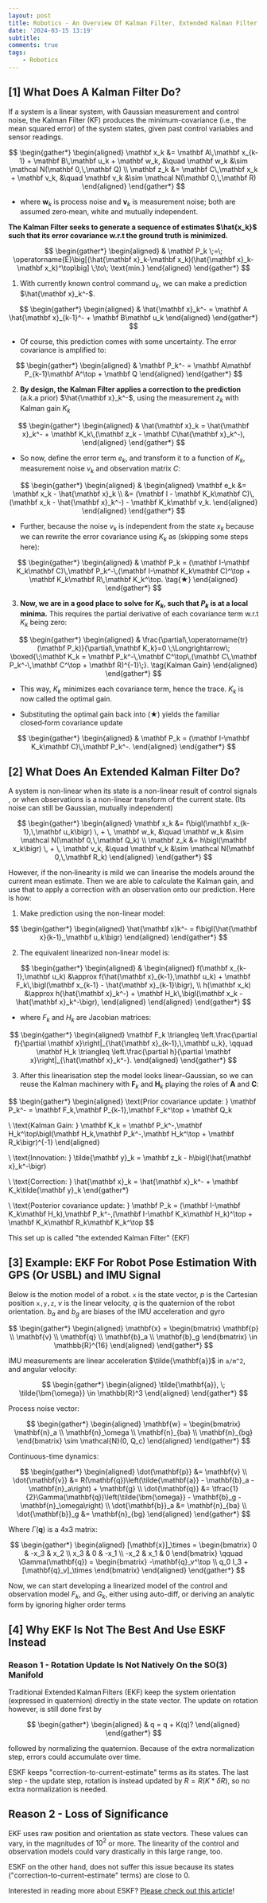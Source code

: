 ```yaml
---
layout: post
title: Robotics - An Overview Of Kalman Filter, Extended Kalman Filter, and Error State Kalman Filter
date: '2024-03-15 13:19'
subtitle: 
comments: true
tags:
    - Robotics
---
```


## [1] What Does A Kalman Filter Do?

If a system is a linear system, with Gaussian measurement and control noise, the Kalman Filter (KF) produces the minimum-covariance (i.e., the mean squared error) of the system states, given past control variables and sensor readings.

$$
\begin{gather*}
\begin{aligned}
\mathbf x_k &= \mathbf A\,\mathbf x_{k-1} + \mathbf B\,\mathbf u_k + \mathbf w_k, &\quad \mathbf w_k &\sim \mathcal N(\mathbf 0,\,\mathbf Q) \\
\mathbf z_k &= \mathbf C\,\mathbf x_k             +             \mathbf v_k, &\quad \mathbf v_k &\sim \mathcal N(\mathbf 0,\,\mathbf R)
\end{aligned}
\end{gather*}
$$

- where $\mathbf w_k$ is process noise and $\mathbf v_k$ is measurement noise; both are assumed zero‑mean, white and mutually independent.

**The Kalman Filter seeks to generate a sequence of estimates $\hat{x_k}$ such that its error covariance w.r.t the ground truth is minimized.**

$$
\begin{gather*}
\begin{aligned}
& \mathbf P_k \;=\; \operatorname{E}\big[(\hat{\mathbf x}_k-\mathbf x_k)(\hat{\mathbf x}_k-\mathbf x_k)^\top\big] \;\to\; \text{min.}
\end{aligned}
\end{gather*}
$$

1. With currently known control command $u_k$, we can make a prediction $\hat{\mathbf x}_k^-$.

$$
\begin{gather*}
\begin{aligned}
& \hat{\mathbf x}_k^- = \mathbf A \hat{\mathbf x}_{k-1}^- + \mathbf B\mathbf u_k
\end{aligned}
\end{gather*}
$$

- Of course, this prediction comes with some uncertainty. The error covariance is amplified to:

$$
\begin{gather*}
\begin{aligned}
& \mathbf P_k^- = \mathbf A\mathbf P_{k-1}\mathbf A^\top + \mathbf Q
\end{aligned}
\end{gather*}
$$

2. **By design, the Kalman Filter applies a correction to the prediction** (a.k.a prior) $\hat{\mathbf x}_k^-$, using the measurement $z_k$ with Kalman gain $K_k$

$$
\begin{gather*}
\begin{aligned}
& \hat{\mathbf x}_k = \hat{\mathbf x}_k^- + \mathbf K_k\,(\mathbf z_k - \mathbf C\hat{\mathbf x}_k^-),
\end{aligned}
\end{gather*}
$$

- So now, define the error term $e_k$, and transform it to a function of $K_k$, measurement noise $v_k$ and observation matrix $C$:

$$
\begin{gather*}
\begin{aligned}
& \begin{aligned}
\mathbf e_k &= \mathbf x_k - \hat{\mathbf x}_k \\
            &= (\mathbf I - \mathbf K_k\mathbf C)\,(\mathbf x_k - \hat{\mathbf x}_k^-) - \mathbf K_k\mathbf v_k.
\end{aligned}
\end{aligned}
\end{gather*}
$$

- Further, because the noise $v_k$ is independent from the state $x_k$ because we can rewrite the error covariance using $K_k$ as (skipping some steps here):

$$
\begin{gather*}
\begin{aligned}
& \mathbf P_k = (\mathbf I-\mathbf K_k\mathbf C)\,\mathbf P_k^-\,(\mathbf I-\mathbf K_k\mathbf C)^\top + \mathbf K_k\mathbf R\,\mathbf K_k^\top.  \tag{★}
\end{aligned}
\end{gather*}
$$

3. **Now, we are in a good place to solve for $K_k$, such that $P_k$ is at a local minima.** This requires the partial derivative of each covariance term w.r.t $K_k$ being zero:

$$
\begin{gather*}
\begin{aligned}
& \frac{\partial\,\operatorname{tr}(\mathbf P_k)}{\partial\,\mathbf K_k}=0 \;\Longrightarrow\;
\boxed{\;\mathbf K_k = \mathbf P_k^-\,\mathbf C^\top\,(\mathbf C\,\mathbf P_k^-\,\mathbf C^\top + \mathbf R)^{-1}\;}.  \tag{Kalman Gain}
\end{aligned}
\end{gather*}
$$

- This way, $K_k$ minimizes each covariance term, hence the trace. $K_k$ is now called the optimal gain.

- Substituting the optimal gain back into (★) yields the familiar closed‑form covariance update

$$
\begin{gather*}
\begin{aligned}
& \mathbf P_k = (\mathbf I-\mathbf K_k\mathbf C)\,\mathbf P_k^-.
\end{aligned}
\end{gather*}
$$

## [2] What Does An Extended Kalman Filter Do?

A system is non-linear when its state is a non-linear result of control signals , or when observations is a non-linear transform of the current state. (Its noise can still be Gaussian, mutually independent)

$$
\begin{gather*}
\begin{aligned}
\mathbf x_k &= f\bigl(\mathbf x_{k-1},\,\mathbf u_k\bigr) \, + \, \mathbf w_k, &\quad \mathbf w_k &\sim \mathcal N(\mathbf 0,\,\mathbf Q_k) \\
\mathbf z_k &= h\bigl(\mathbf x_k\bigr) \, + \, \mathbf v_k, &\quad \mathbf v_k &\sim \mathcal N(\mathbf 0,\,\mathbf R_k)
\end{aligned}
\end{gather*}
$$

However, if the non‑linearity is mild we can linearise the models around the current mean estimate. Then we are able to calculate the Kalman gain, and use that to apply a correction with an observation onto our prediction. Here is how:

1. Make prediction using the non-linear model:

$$
\begin{gather*}
\begin{aligned}
\hat{\mathbf x}k^- = f\bigl(\hat{\mathbf x}{k-1},,\mathbf u_k\bigr)
\end{aligned}
\end{gather*}
$$

2. The equivalent linearized non-linear model is:

$$
\begin{gather*}
\begin{aligned}
& \begin{aligned}
f(\mathbf x_{k-1},\mathbf u_k) &\approx f(\hat{\mathbf x}_{k-1},\mathbf u_k)
                  + \mathbf F_k\,\bigl(\mathbf x_{k-1} - \hat{\mathbf x}_{k-1}\bigr), \\
h(\mathbf x_k) &\approx h(\hat{\mathbf x}_k^-)
                  + \mathbf H_k\,\bigl(\mathbf x_k - \hat{\mathbf x}_k^-\bigr),
\end{aligned}
\end{aligned}
\end{gather*}
$$

- where $F_k$ and $H_k$ are Jacobian matrices:

$$
\begin{gather*}
\begin{aligned}
\mathbf F_k \triangleq \left.\frac{\partial f}{\partial \mathbf x}\right|_{\hat{\mathbf x}_{k-1},\,\mathbf u_k},
\qquad
\mathbf H_k \triangleq \left.\frac{\partial h}{\partial \mathbf x}\right|_{\hat{\mathbf x}_k^-}.
\end{aligned}
\end{gather*}
$$

3. After this linearisation step the model looks linear–Gaussian, so we can reuse the Kalman machinery with $\mathbf F_k$ and $\mathbf H_k$ playing the roles of $\mathbf A$ and $\mathbf C$:

$$
\begin{gather*}
\begin{aligned}
\text{Prior covariance update: } \mathbf P_k^- = \mathbf F_k,\mathbf P_{k-1},\mathbf F_k^\top + \mathbf Q_k

\\
\text{Kalman Gain: } \mathbf K_k = \mathbf P_k^-,\mathbf H_k^\top\bigl(\mathbf H_k,\mathbf P_k^-,\mathbf H_k^\top + \mathbf R_k\bigr)^{-1}
\end{aligned}

\\
\text{Innovation: } \tilde{\mathbf y}_k = \mathbf z_k - h\bigl(\hat{\mathbf x}_k^-\bigr)

\\
\text{Correction: } \hat{\mathbf x}_k = \hat{\mathbf x}_k^- + \mathbf K_k\tilde{\mathbf y}_k
\end{gather*}

\\
\text{Posterior covariance update: } \mathbf P_k = (\mathbf I-\mathbf K_k\mathbf H_k),\mathbf P_k^-,(\mathbf I-\mathbf K_k\mathbf H_k)^\top + \mathbf K_k\mathbf R_k\mathbf K_k^\top
$$

This set up is called "the extended Kalman Filter" (EKF)

## [3] Example: EKF For Robot Pose Estimation With GPS (Or USBL) and IMU Signal

Below is the motion model of a robot. `x` is the state vector, $p$ is the Cartesian position `x,y,z`, $v$ is the linear velocity, $q$ is the quaternion of the robot orientation. $b_a$ and $b_g$ are biases of the IMU acceleration and gyro

$$
\begin{gather*}
\begin{aligned}
\mathbf{x} =
\begin{bmatrix}
\mathbf{p} \\
\mathbf{v} \\
\mathbf{q} \\
\mathbf{b}_a \\
\mathbf{b}_g
\end{bmatrix}
\in \mathbb{R}^{16}
\end{aligned}
\end{gather*}
$$

IMU measurements are linear acceleration $\tilde{\mathbf{a}}$ in `a/m^2`, and angular velocity:

$$
\begin{gather*}
\begin{aligned}
\tilde{\mathbf{a}}, \; \tilde{\bm{\omega}} \in \mathbb{R}^3
\end{aligned}
\end{gather*}
$$

Process noise vector:

$$
\begin{gather*}
\begin{aligned}
\mathbf{w} =
\begin{bmatrix}
\mathbf{n}_a \\
\mathbf{n}_\omega \\
\mathbf{n}_{ba} \\
\mathbf{n}_{bg}
\end{bmatrix}
\sim \mathcal{N}(0, Q_c)
\end{aligned}
\end{gather*}
$$

Continuous-time dynamics:

$$
\begin{gather*}
\begin{aligned}
\dot{\mathbf{p}} &= \mathbf{v} \\
\dot{\mathbf{v}} &= R(\mathbf{q})\left(\tilde{\mathbf{a}} - \mathbf{b}_a - \mathbf{n}_a\right) + \mathbf{g} \\
\dot{\mathbf{q}} &= \tfrac{1}{2}\Gamma(\mathbf{q})\left(\tilde{\bm{\omega}} - \mathbf{b}_g - \mathbf{n}_\omega\right) \\
\dot{\mathbf{b}}_a &= \mathbf{n}_{ba} \\
\dot{\mathbf{b}}_g &= \mathbf{n}_{bg}
\end{aligned}
\end{gather*}
$$

Where $\Gamma(\mathbf{q})$ is a 4x3 matrix:

$$
\begin{gather*}
\begin{aligned}
[\mathbf{x}]_\times =
\begin{bmatrix}
0 & -x_3 & x_2 \\
x_3 & 0 & -x_1 \\
-x_2 & x_1 & 0
\end{bmatrix}
\qquad
\Gamma(\mathbf{q}) =
\begin{bmatrix}
-\mathbf{q}_v^\top \\
q_0 I_3 + [\mathbf{q}_v]_\times
\end{bmatrix}
\end{aligned}
\end{gather*}
$$

Now, we can start developing a linearized model of the control and observation model $F_k$, and $G_k$, either using auto-diff, or deriving an analytic form by ignoring higher order terms

## [4] Why EKF Is Not The Best And Use ESKF Instead

### Reason 1 - Rotation Update Is Not Natively On the SO(3) Manifold

Traditional Extended Kalman Filters (EKF) keep the system orientation (expressed in quaternion) directly in the state vector. The update on rotation however, is still done first by

$$
\begin{gather*}
\begin{aligned}
& q = q + K(q)?
\end{aligned}
\end{gather*}
$$

followed by normalizing the quaternion. Because of the extra normalization step, errors could accumulate over time.

ESKF keeps "correction-to-current-estimate" terms as its states. The last step - the update step, rotation is instead updated by $R = R (K * \delta R)$, so no extra normalization is needed.

## Reason 2 - Loss of Significance

EKF uses raw position and orientation as state vectors. These values can vary, in the magnitudes of $10^2$ or more. The linearity of the control and observation models could vary drastically in this large range, too.

ESKF on the other hand, does not suffer this issue because its states ("correction-to-current-estimate" terms) are close to 0.

Interested in reading more about ESKF? [Please check out this article](https://ricojia.github.io/2024/03/24/robotics-full-eskf/)!
